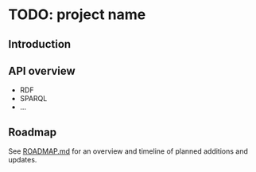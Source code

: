 # TODO: project name
## Introduction
## API overview
* RDF
* SPARQL
* ...
## Roadmap
See [ROADMAP.md](ROADMAP.md) for an overview and timeline of planned additions and updates.